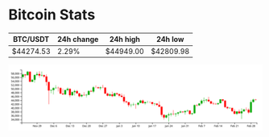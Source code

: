 # Bitcoin Stats

BTC/USDT|24h change|24h high|24h low|
|---|---|---|---|
|$44274.53|2.29%|$44949.00|$42809.98|

<img src="./chart.svg">
